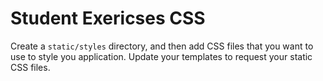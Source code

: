 # Student Exericses CSS

Create a `static/styles` directory, and then add CSS files that you want to use to style you application. Update your templates to request your static CSS files.
